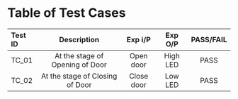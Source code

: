 # Table of Test Cases

|**Test ID**|**Description**|**Exp i/P**|**Exp O/P**|**PASS/FAIL**|
| :- | :-: | :-: | :-: | :-: |
|TC\_01|At the stage of Opening of Door|Open door|High LED|PASS|
|TC\_02|At the stage of Closing of Door|Close door|Low LED|PASS|
